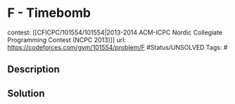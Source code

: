 # F - Timebomb

contest: [[CFICPC/101554/101554|2013-2014 ACM-ICPC Nordic Collegiate Programming Contest (NCPC 2013)]]
url: https://codeforces.com/gym/101554/problem/F
#Status/UNSOLVED
Tags: #

## Description

## Solution

